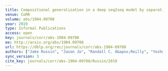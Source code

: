 ```yaml
---
title: Compositional generalization in a deep seq2seq model by separating syntax and semantics.
venue: CoRR
volume: abs/1904.09708
year: 2019
type: Informal Publications
access: open
key: journals/corr/abs-1904-09708
ee: http://arxiv.org/abs/1904.09708
url: https://dblp.org/rec/journals/corr/abs-1904-09708
authors: ["Jake Russin", "Jason Jo", "Randall C. O&apos;Reilly", "Yoshua Bengio"]
sync_version: 3
cite_key: journals/corr/abs-1904-09708/Russin/2019
---
```

